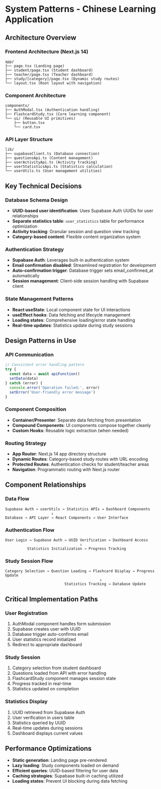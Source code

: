 # System Patterns - Chinese Learning Application

## Architecture Overview

### Frontend Architecture (Next.js 14)
```
app/
├── page.tsx (Landing page)
├── student/page.tsx (Student dashboard)
├── teacher/page.tsx (Teacher dashboard)
├── study/[category]/page.tsx (Dynamic study routes)
└── layout.tsx (Root layout with navigation)
```

### Component Architecture
```
components/
├── AuthModal.tsx (Authentication handling)
├── FlashcardStudy.tsx (Core learning component)
└── ui/ (Reusable UI primitives)
    ├── button.tsx
    └── card.tsx
```

### API Layer Structure
```
lib/
├── supabaseClient.ts (Database connection)
├── questionsApi.ts (Content management)
├── userActivityApi.ts (Activity tracking)
├── userStatisticsApi.ts (Statistics calculation)
└── userUtils.ts (User management utilities)
```

## Key Technical Decisions

### Database Schema Design
- **UUID-based user identification**: Uses Supabase Auth UUIDs for user relationships
- **Separate statistics table**: `user_statistics` table for performance optimization
- **Activity tracking**: Granular session and question view tracking
- **Category-based content**: Flexible content organization system

### Authentication Strategy
- **Supabase Auth**: Leverages built-in authentication system
- **Email confirmation disabled**: Streamlined registration for development
- **Auto-confirmation trigger**: Database trigger sets email_confirmed_at automatically
- **Session management**: Client-side session handling with Supabase client

### State Management Patterns
- **React useState**: Local component state for UI interactions
- **useEffect hooks**: Data fetching and lifecycle management
- **Loading states**: Comprehensive loading/error state handling
- **Real-time updates**: Statistics update during study sessions

## Design Patterns in Use

### API Communication
```typescript
// Consistent error handling pattern
try {
  const data = await apiFunction()
  setData(data)
} catch (error) {
  console.error('Operation failed:', error)
  setError('User-friendly error message')
}
```

### Component Composition
- **Container/Presenter**: Separate data fetching from presentation
- **Compound Components**: UI components compose together cleanly
- **Custom Hooks**: Reusable logic extraction (when needed)

### Routing Strategy
- **App Router**: Next.js 14 app directory structure
- **Dynamic Routes**: Category-based study routes with URL encoding
- **Protected Routes**: Authentication checks for student/teacher areas
- **Navigation**: Programmatic routing with Next.js router

## Component Relationships

### Data Flow
```
Supabase Auth → userUtils → Statistics APIs → Dashboard Components
                     ↓
Database → API Layer → React Components → User Interface
```

### Authentication Flow
```
User Login → Supabase Auth → UUID Verification → Dashboard Access
                                  ↓
          Statistics Initialization → Progress Tracking
```

### Study Session Flow
```
Category Selection → Question Loading → Flashcard Display → Progress Update
                                           ↓
                           Statistics Tracking → Database Update
```

## Critical Implementation Paths

### User Registration
1. AuthModal component handles form submission
2. Supabase creates user with UUID
3. Database trigger auto-confirms email
4. User statistics record initialized
5. Redirect to appropriate dashboard

### Study Session
1. Category selection from student dashboard
2. Questions loaded from API with error handling
3. FlashcardStudy component manages session state
4. Progress tracked in real-time
5. Statistics updated on completion

### Statistics Display
1. UUID retrieved from Supabase Auth
2. User verification in users table
3. Statistics queried by UUID
4. Real-time updates during sessions
5. Dashboard displays current values

## Performance Optimizations
- **Static generation**: Landing page pre-rendered
- **Lazy loading**: Study components loaded on demand
- **Efficient queries**: UUID-based filtering for user data
- **Caching strategies**: Supabase built-in caching utilized
- **Loading states**: Prevent UI blocking during data fetching 